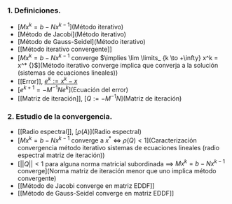 ### 1. Definiciones.
- [$Mx^k = b-Nx^{k-1}$](Método iterativo)
- [Método de Jacobi](Método iterativo)
- [Método de Gauss-Seidel](Método iterativo)
- [[Método iterativo convergente]]
- [$Mx^k = b - Nx^{k-1}$ converge $\implies \lim \limits_ {k \to +\infty} x^k = x^* {}$](Método iterativo converge implica que converja a la solución (sistemas de ecuaciones lineales))
- [[Error]], [$e^k := x^k - x$](Error.md)
- [$e^{k+1} = -M^{-1}Ne^k$](Ecuación del error)
- [[Matriz de iteración]], [$Q := -M^{-1}N$](Matriz de iteración)
### 2. Estudio de la convergencia.
- [[Radio espectral]], [$\rho(A)$](Radio espectral)
- [$Mx^k = b-Nx^{k-1}$ converge a $x^* {}$ $\iff$ $\rho(Q) < 1$](Caracterización convergencia método iterativo sistemas de ecuaciones lineales (radio espectral matriz de iteración))
- [$||Q|| < 1$ para alguna norma matricial subordinada $\implies$ $Mx^k = b-Nx^{k-1}$ converge](Norma matriz de iteración menor que uno implica método convergente)
- [[Método de Jacobi converge en matriz EDDF]]
- [[Método de Gauss-Seidel converge en matriz EDDF]]
